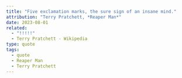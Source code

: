 ```yaml
---
title: "Five exclamation marks, the sure sign of an insane mind."
attribution: "Terry Pratchett, *Reaper Man*"
date: 2023-08-01
related:
  - "!!!!!"
  - Terry Pratchett - Wikipedia
type: quote
tags:
  - quote
  - Reaper Man
  - Terry Pratchett
---
```


